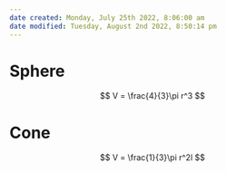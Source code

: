 ```yaml
---
date created: Monday, July 25th 2022, 8:06:00 am
date modified: Tuesday, August 2nd 2022, 8:50:14 pm
---
```


# Sphere

$$ V = \frac{4}{3}\pi r^3 $$

# Cone

$$ V = \frac{1}{3}\pi r^2l $$